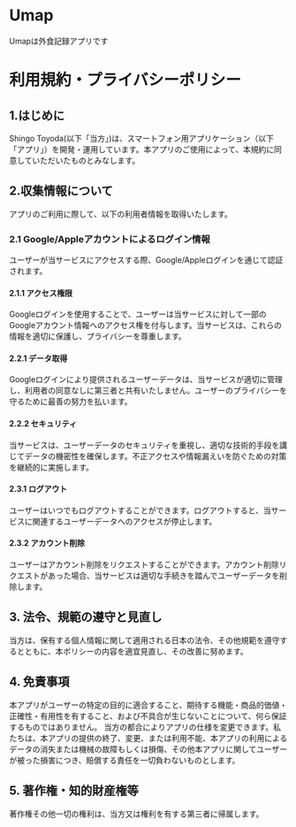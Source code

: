 # Umap

Umapは外食記録アプリです

# 利用規約・プライバシーポリシー

## 1.はじめに

Shingo Toyoda(以下「当方」)は、スマートフォン用アプリケーション（以下「アプリ」）を開発・運用しています。本アプリのご使用によって、本規約に同意していただいたものとみなします。

## 2.収集情報について

アプリのご利用に際して、以下の利用者情報を取得いたします。

### 2.1 Google/Appleアカウントによるログイン情報

ユーザーが当サービスにアクセスする際、Google/Appleログインを通じて認証されます。

#### 2.1.1 アクセス権限

Googleログインを使用することで、ユーザーは当サービスに対して一部のGoogleアカウント情報へのアクセス権を付与します。当サービスは、これらの情報を適切に保護し、プライバシーを尊重します。

#### 2.2.1 データ取得

Googleログインにより提供されるユーザーデータは、当サービスが適切に管理し、利用者の同意なしに第三者と共有いたしません。ユーザーのプライバシーを守るために最善の努力を払います。

#### 2.2.2 セキュリティ

当サービスは、ユーザーデータのセキュリティを重視し、適切な技術的手段を講じてデータの機密性を確保します。不正アクセスや情報漏えいを防ぐための対策を継続的に実施します。

#### 2.3.1 ログアウト

ユーザーはいつでもログアウトすることができます。ログアウトすると、当サービスに関連するユーザーデータへのアクセスが停止します。

#### 2.3.2 アカウント削除

ユーザーはアカウント削除をリクエストすることができます。アカウント削除リクエストがあった場合、当サービスは適切な手続きを踏んでユーザーデータを削除します。

## 3. 法令、規範の遵守と見直し

当方は、保有する個人情報に関して適用される日本の法令、その他規範を遵守するとともに、本ポリシーの内容を適宜見直し、その改善に努めます。

## 4. 免責事項

本アプリがユーザーの特定の目的に適合すること、期待する機能・商品的価値・正確性・有用性を有すること、および不具合が生じないことについて、何ら保証するものではありません。
当方の都合によりアプリの仕様を変更できます。私たちは、本アプリの提供の終了、変更、または利用不能、本アプリの利用によるデータの消失または機械の故障もしくは損傷、その他本アプリに関してユーザーが被った損害につき、賠償する責任を一切負わないものとします。

## 5. 著作権・知的財産権等

著作権その他一切の権利は、当方又は権利を有する第三者に帰属します。
